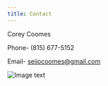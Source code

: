 ```yaml
---
title: Contact
---
```

Corey Coomes

Phone- (815) 677-5152

Email- seijocoomes@gmail.com

![Image text](/uploads/iguana.jpg)